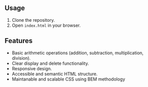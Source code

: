 ## Usage

1. Clone the repository.
2. Open `index.html` in your browser.

## Features

- Basic arithmetic operations (addition, subtraction, multiplication, division).
- Clear display and delete functionality.
- Responsive design.
- Accessible and semantic HTML structure.
- Maintanable and scalable CSS using BEM methodology